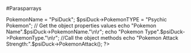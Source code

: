 #Parasparrays

<?php



class Pokemon



{

  

  //Declare properties

  public $PokemonName;

  public $PokemonTYPE;

  

  //Method to get the perimeter

  public fuction PokemonAttack(){

    return (rand(1,100));

    

    }

    }

    

    $psiDuck = new Pokemon;

    $psiDuck->PokemonName = "PsiDuck";

    $psiDuck->PokemonTYPE = "Psychic Pokemon";

    // Get the object properties values

    echo "Pokemon Name".$psiDuck->PokemonName."\n\r";

    echo "Pokemon Type".$psiDuck->PokemonType."\n\r";

    

    //Call the object methods

    echo "Pokemon Attack Strength:".$psiDuck->PokemonAttack();

    

    ?>
